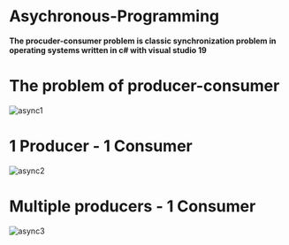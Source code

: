 # Asychronous-Programming
**The procuder-consumer problem is classic synchronization problem in operating systems written in c# with visual studio 19**


# The problem of producer-consumer
![async1](https://user-images.githubusercontent.com/62447651/167508735-315f92de-32fa-421f-ab5d-f20ee62a747a.png)

# 1 Producer - 1 Consumer
![async2](https://user-images.githubusercontent.com/62447651/167508967-a073f7fa-4b7e-419b-b790-f71a56bfec68.png)

# Multiple producers - 1 Consumer
![async3](https://user-images.githubusercontent.com/62447651/167509003-5b75ed90-0840-4c65-a7ef-91b7836131de.png)
